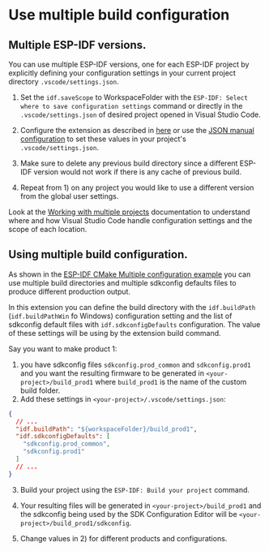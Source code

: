 # Use multiple build configuration

## Multiple ESP-IDF versions.

You can use multiple ESP-IDF versions, one for each ESP-IDF project by explicitly defining your configuration settings in your current project directory `.vscode/settings.json`. 

1. Set the `idf.saveScope` to WorkspaceFolder with the `ESP-IDF: Select where to save configuration settings` command or directly in the `.vscode/settings.json` of desired project opened in Visual Studio Code.

2. Configure the extension as described in [here](./install.md) or use the [JSON manual configuration](../SETUP.md#json-manual-configuration) to set these values in your project's `.vscode/settings.json`.

3. Make sure to delete any previous build directory since a different ESP-IDF version would not work if there is any cache of previous build.

4. Repeat from 1) on any project you would like to use a different version from the global user settings.

Look at the [Working with multiple projects](../MULTI_PROJECTS.md) documentation to understand where and how Visual Studio Code handle configuration settings and the scope of each location.

## Using multiple build configuration.

As shown in the [ESP-IDF CMake Multiple configuration example](https://github.com/espressif/esp-idf/tree/master/examples/build_system/cmake/multi_config) you can use multiple build directories and multiple sdkconfig defaults files to produce different production output.

In this extension you can define the build directory with the `idf.buildPath` (`idf.buildPathWin` fo Windows) configuration setting and the list of sdkconfig default files with `idf.sdkconfigDefaults` configuration. The value of these settings will be using by the extension build command.

Say you want to make product 1:
1) you have sdkconfig files `sdkconfig.prod_common` and `sdkconfig.prod1` and you want the resulting firmware to be generated in `<your-project>/build_prod1` where `build_prod1` is the name of the custom build folder.
2) Add these settings in `<your-project>/.vscode/settings.json`:

```json
{
  // ...
  "idf.buildPath": "${workspaceFolder}/build_prod1",
  "idf.sdkconfigDefaults": [
    "sdkconfig.prod_common",
    "sdkconfig.prod1"
  ]
  // ...
}
```

3) Build your project using the `ESP-IDF: Build your project` command.

4) Your resulting files will be generated in `<your-project>/build_prod1` and the sdkconfig being used by the SDK Configuration Editor will be `<your-project>/build_prod1/sdkconfig`.

5) Change values in 2) for different products and configurations.